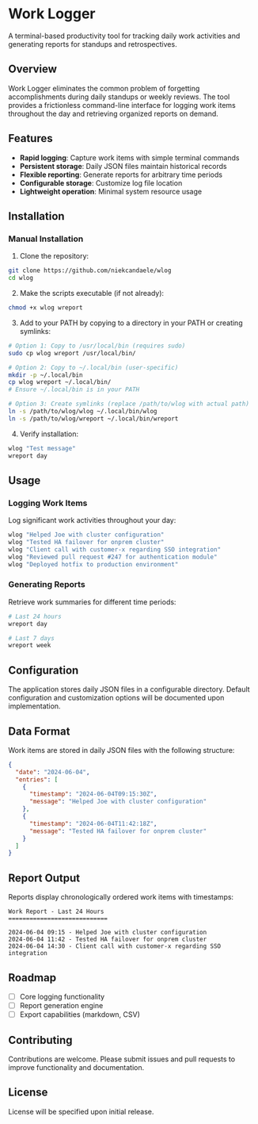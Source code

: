 # Work Logger

A terminal-based productivity tool for tracking daily work activities and generating reports for standups and retrospectives.

## Overview

Work Logger eliminates the common problem of forgetting accomplishments during daily standups or weekly reviews. The tool provides a frictionless command-line interface for logging work items throughout the day and retrieving organized reports on demand.

## Features

- **Rapid logging**: Capture work items with simple terminal commands
- **Persistent storage**: Daily JSON files maintain historical records
- **Flexible reporting**: Generate reports for arbitrary time periods
- **Configurable storage**: Customize log file location
- **Lightweight operation**: Minimal system resource usage

## Installation

### Manual Installation

1. Clone the repository:

```bash
git clone https://github.com/niekcandaele/wlog
cd wlog
```

2. Make the scripts executable (if not already):

```bash
chmod +x wlog wreport
```

3. Add to your PATH by copying to a directory in your PATH or creating symlinks:

```bash
# Option 1: Copy to /usr/local/bin (requires sudo)
sudo cp wlog wreport /usr/local/bin/

# Option 2: Copy to ~/.local/bin (user-specific)
mkdir -p ~/.local/bin
cp wlog wreport ~/.local/bin/
# Ensure ~/.local/bin is in your PATH

# Option 3: Create symlinks (replace /path/to/wlog with actual path)
ln -s /path/to/wlog/wlog ~/.local/bin/wlog
ln -s /path/to/wlog/wreport ~/.local/bin/wreport
```

4. Verify installation:

```bash
wlog "Test message"
wreport day
```

## Usage

### Logging Work Items

Log significant work activities throughout your day:

```bash
wlog "Helped Joe with cluster configuration"
wlog "Tested HA failover for onprem cluster"
wlog "Client call with customer-x regarding SSO integration"
wlog "Reviewed pull request #247 for authentication module"
wlog "Deployed hotfix to production environment"
```

### Generating Reports

Retrieve work summaries for different time periods:

```bash
# Last 24 hours
wreport day

# Last 7 days
wreport week
```

## Configuration

The application stores daily JSON files in a configurable directory. Default configuration and customization options will be documented upon implementation.

## Data Format

Work items are stored in daily JSON files with the following structure:

```json
{
  "date": "2024-06-04",
  "entries": [
    {
      "timestamp": "2024-06-04T09:15:30Z",
      "message": "Helped Joe with cluster configuration"
    },
    {
      "timestamp": "2024-06-04T11:42:18Z",
      "message": "Tested HA failover for onprem cluster"
    }
  ]
}
```

## Report Output

Reports display chronologically ordered work items with timestamps:

```
Work Report - Last 24 Hours
============================

2024-06-04 09:15 - Helped Joe with cluster configuration
2024-06-04 11:42 - Tested HA failover for onprem cluster
2024-06-04 14:30 - Client call with customer-x regarding SSO integration
```

## Roadmap

- [ ] Core logging functionality
- [ ] Report generation engine
- [ ] Export capabilities (markdown, CSV)

## Contributing

Contributions are welcome. Please submit issues and pull requests to improve functionality and documentation.

## License

License will be specified upon initial release.
